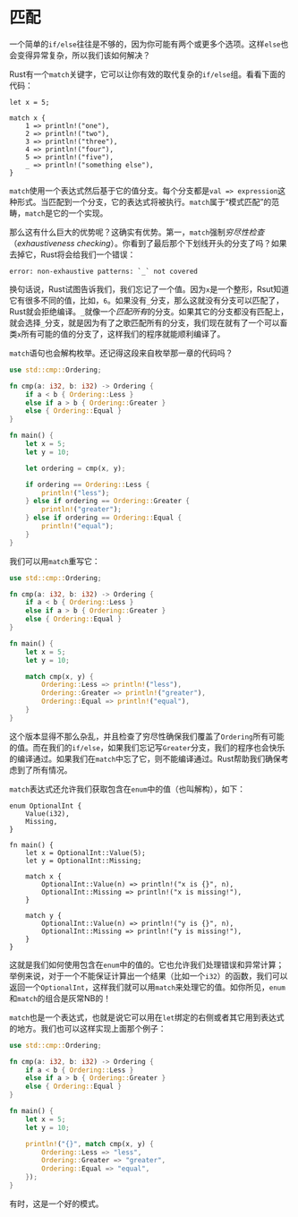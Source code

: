 # 匹配
一个简单的`if/else`往往是不够的，因为你可能有两个或更多个选项。这样`else`也会变得异常复杂，所以我们该如何解决？

Rust有一个`match`关键字，它可以让你有效的取代复杂的`if/else`组。看看下面的代码：
```rsut
let x = 5;

match x {
    1 => println!("one"),
    2 => println!("two"),
    3 => println!("three"),
    4 => println!("four"),
    5 => println!("five"),
    _ => println!("something else"),
}
```
`match`使用一个表达式然后基于它的值分支。每个分支都是`val => expression`这种形式。当匹配到一个分支，它的表达式将被执行。`match`属于“模式匹配”的范畴，`match`是它的一个实现。

那么这有什么巨大的优势呢？这确实有优势。第一，`match`强制*穷尽性检查*（*exhaustiveness checking*）。你看到了最后那个下划线开头的分支了吗？如果去掉它，Rust将会给我们一个错误：
```
error: non-exhaustive patterns: `_` not covered
```
换句话说，Rust试图告诉我们，我们忘记了一个值。因为`x`是一个整形，Rsut知道它有很多不同的值，比如，`6`。如果没有`_`分支，那么这就没有分支可以匹配了，Rust就会拒绝编译。`_`就像一个*匹配所有*的分支。如果其它的分支都没有匹配上，就会选择`_`分支，就是因为有了之歌匹配所有的分支，我们现在就有了一个可以畜类`x`所有可能的值的分支了，这样我们的程序就能顺利编译了。

`match`语句也会解构枚举。还记得这段来自枚举那一章的代码吗？
```rust
use std::cmp::Ordering;

fn cmp(a: i32, b: i32) -> Ordering {
    if a < b { Ordering::Less }
    else if a > b { Ordering::Greater }
    else { Ordering::Equal }
}

fn main() {
    let x = 5;
    let y = 10;

    let ordering = cmp(x, y);

    if ordering == Ordering::Less {
        println!("less");
    } else if ordering == Ordering::Greater {
        println!("greater");
    } else if ordering == Ordering::Equal {
        println!("equal");
    }
}
```
我们可以用`match`重写它：
```rust
use std::cmp::Ordering;

fn cmp(a: i32, b: i32) -> Ordering {
    if a < b { Ordering::Less }
    else if a > b { Ordering::Greater }
    else { Ordering::Equal }
}

fn main() {
    let x = 5;
    let y = 10;

    match cmp(x, y) {
        Ordering::Less => println!("less"),
        Ordering::Greater => println!("greater"),
        Ordering::Equal => println!("equal"),
    }
}
```
这个版本显得不那么杂乱，并且检查了穷尽性确保我们覆盖了`Ordering`所有可能的值。而在我们的`if/else`，如果我们忘记写`Greater`分支，我们的程序也会快乐的编译通过。如果我们在`match`中忘了它，则不能编译通过。Rust帮助我们确保考虑到了所有情况。

`match`表达式还允许我们获取包含在`enum`中的值（也叫解构），如下：
```rsut
enum OptionalInt {
    Value(i32),
    Missing,
}

fn main() {
    let x = OptionalInt::Value(5);
    let y = OptionalInt::Missing;

    match x {
        OptionalInt::Value(n) => println!("x is {}", n),
        OptionalInt::Missing => println!("x is missing!"),
    }

    match y {
        OptionalInt::Value(n) => println!("y is {}", n),
        OptionalInt::Missing => println!("y is missing!"),
    }
}
```
这就是我们如何使用包含在`enum`中的值的。它也允许我们处理错误和异常计算；举例来说，对于一个不能保证计算出一个结果（比如一个`i32`）的函数，我们可以返回一个`OptionalInt`，这样我们就可以用`match`来处理它的值。如你所见，`enum`和`match`的组合是灰常NB的！

`match`也是一个表达式，也就是说它可以用在`let`绑定的右侧或者其它用到表达式的地方。我们也可以这样实现上面那个例子：
```rust
use std::cmp::Ordering;

fn cmp(a: i32, b: i32) -> Ordering {
    if a < b { Ordering::Less }
    else if a > b { Ordering::Greater }
    else { Ordering::Equal }
}

fn main() {
    let x = 5;
    let y = 10;

    println!("{}", match cmp(x, y) {
        Ordering::Less => "less",
        Ordering::Greater => "greater",
        Ordering::Equal => "equal",
    });
}
```
有时，这是一个好的模式。

